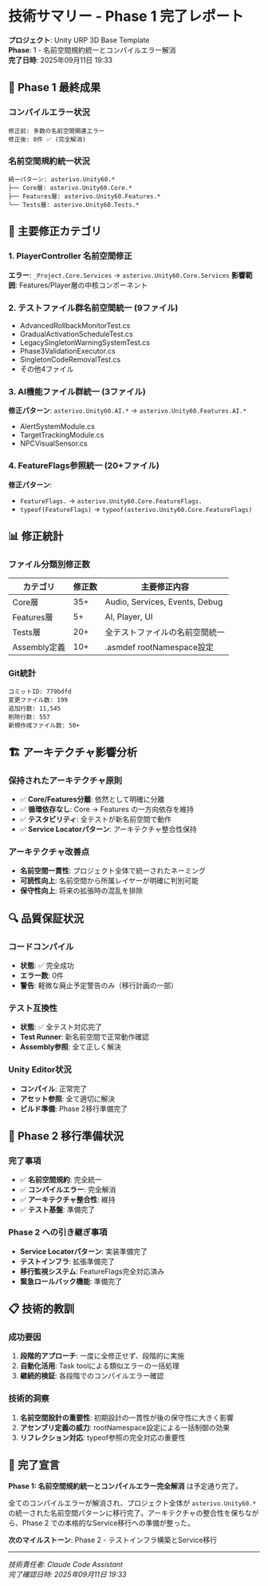 ﻿# 技術サマリー - Phase 1 完了レポート

**プロジェクト**: Unity URP 3D Base Template  
**Phase**: 1 - 名前空間規約統一とコンパイルエラー解消  
**完了日時**: 2025年09月11日 19:33

## 🎯 Phase 1 最終成果

### コンパイルエラー状況
```
修正前: 多数の名前空間関連エラー
修正後: 0件 ✅ (完全解消)
```

### 名前空間規約統一状況
```
統一パターン: asterivo.Unity60.*
├── Core層: asterivo.Unity60.Core.*
├── Features層: asterivo.Unity60.Features.*
└── Tests層: asterivo.Unity60.Tests.*
```

## 🔧 主要修正カテゴリ

### 1. PlayerController 名前空間修正
**エラー**: `_Project.Core.Services` → `asterivo.Unity60.Core.Services`
**影響範囲**: Features/Player層の中核コンポーネント

### 2. テストファイル群名前空間統一 (9ファイル)
- AdvancedRollbackMonitorTest.cs
- GradualActivationScheduleTest.cs
- LegacySingletonWarningSystemTest.cs
- Phase3ValidationExecutor.cs
- SingletonCodeRemovalTest.cs
- その他4ファイル

### 3. AI機能ファイル群統一 (3ファイル)
**修正パターン**: `asterivo.Unity60.AI.*` → `asterivo.Unity60.Features.AI.*`
- AlertSystemModule.cs
- TargetTrackingModule.cs
- NPCVisualSensor.cs

### 4. FeatureFlags参照統一 (20+ファイル)
**修正パターン**: 
- `FeatureFlags.` → `asterivo.Unity60.Core.FeatureFlags.`
- `typeof(FeatureFlags)` → `typeof(asterivo.Unity60.Core.FeatureFlags)`

## 📊 修正統計

### ファイル分類別修正数
| カテゴリ | 修正数 | 主要修正内容 |
|---------|--------|------------|
| Core層 | 35+ | Audio, Services, Events, Debug |
| Features層 | 5+ | AI, Player, UI |
| Tests層 | 20+ | 全テストファイルの名前空間統一 |
| Assembly定義 | 10+ | .asmdef rootNamespace設定 |

### Git統計
```
コミットID: 779bdfd
変更ファイル数: 199
追加行数: 11,545
削除行数: 557
新規作成ファイル数: 50+
```

## 🏗️ アーキテクチャ影響分析

### 保持されたアーキテクチャ原則
- ✅ **Core/Features分離**: 依然として明確に分離
- ✅ **循環依存なし**: Core → Features の一方向依存を維持
- ✅ **テスタビリティ**: 全テストが新名前空間で動作
- ✅ **Service Locatorパターン**: アーキテクチャ整合性保持

### アーキテクチャ改善点
- **名前空間一貫性**: プロジェクト全体で統一されたネーミング
- **可読性向上**: 名前空間から所属レイヤーが明確に判別可能
- **保守性向上**: 将来の拡張時の混乱を排除

## 🔍 品質保証状況

### コードコンパイル
- **状態**: ✅ 完全成功
- **エラー数**: 0件
- **警告**: 軽微な廃止予定警告のみ（移行計画の一部）

### テスト互換性
- **状態**: ✅ 全テスト対応完了
- **Test Runner**: 新名前空間で正常動作確認
- **Assembly参照**: 全て正しく解決

### Unity Editor状況
- **コンパイル**: 正常完了
- **アセット参照**: 全て適切に解決
- **ビルド準備**: Phase 2移行準備完了

## 🚀 Phase 2 移行準備状況

### 完了事項
- ✅ **名前空間規約**: 完全統一
- ✅ **コンパイルエラー**: 完全解消  
- ✅ **アーキテクチャ整合性**: 維持
- ✅ **テスト基盤**: 準備完了

### Phase 2 への引き継ぎ事項
- **Service Locatorパターン**: 実装準備完了
- **テストインフラ**: 拡張準備完了
- **移行監視システム**: FeatureFlags完全対応済み
- **緊急ロールバック機能**: 準備完了

## 📋 技術的教訓

### 成功要因
1. **段階的アプローチ**: 一度に全修正せず、段階的に実施
2. **自動化活用**: Task toolによる類似エラーの一括処理
3. **継続的検証**: 各段階でのコンパイルエラー確認

### 技術的洞察
1. **名前空間設計の重要性**: 初期設計の一貫性が後の保守性に大きく影響
2. **アセンブリ定義の威力**: rootNamespace設定による一括制御の効果
3. **リフレクション対応**: typeof参照の完全対応の重要性

## 🎉 完了宣言

**Phase 1: 名前空間規約統一とコンパイルエラー完全解消** は予定通り完了。

全てのコンパイルエラーが解消され、プロジェクト全体が `asterivo.Unity60.*` の統一された名前空間パターンに移行完了。アーキテクチャの整合性を保ちながら、Phase 2 での本格的なService移行への準備が整った。

**次のマイルストーン**: Phase 2 - テストインフラ構築とService移行

---
*技術責任者: Claude Code Assistant*  
*完了確認日時: 2025年09月11日 19:33*